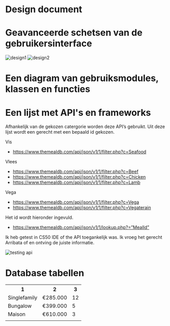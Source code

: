 # Design document 

# Geavanceerde schetsen van de gebruikersinterface

![design1](https://user-images.githubusercontent.com/43133057/50820657-878afe00-132d-11e9-8770-fba02b849740.png)
![design2](https://user-images.githubusercontent.com/43133057/50820658-878afe00-132d-11e9-9080-9297b46e4106.png)

# Een diagram van gebruiksmodules, klassen en functies

# Een lijst met API's en frameworks

Afhankelijk van de gekozen catergorie worden deze API’s gebruikt. Uit deze lijst wordt een gerecht met een bepaald id gekozen. 

Vis
  - https://www.themealdb.com/api/json/v1/1/filter.php?c=Seafood

Vlees
 - https://www.themealdb.com/api/json/v1/1/filter.php?c=Beef
 - https://www.themealdb.com/api/json/v1/1/filter.php?c=Chicken
 - https://www.themealdb.com/api/json/v1/1/filter.php?c=Lamb

Vega
 - https://www.themealdb.com/api/json/v1/1/filter.php?c=Vega
 - https://www.themealdb.com/api/json/v1/1/filter.php?c=Vegaterain

Het id wordt hieronder ingevuld. 
 - https://www.themealdb.com/api/json/v1/1/lookup.php?=”MealId”



Ik heb getest in CS50 IDE of the API toegankelijk was. Ik vroeg het gerecht Arribata of en ontving de juiste informatie.

![testing api](https://user-images.githubusercontent.com/43133057/50821626-f8331a00-132f-11e9-81a0-bec080b8025a.png)

# Database tabellen 


<table>
	<tr>
		<th>1 </th>
		<th>2</th>
		<th>3</th>
	</tr>
	<tr>
		<td>Singlefamily</td>
		<td>€285.000</td>
		<td>12</td>
	</tr>
	<tr>
		<td>Bungalow</td>
		<td>€399.000</td>
		<td>5</td>
	</tr>
	<tr>
		<td>Maison</td>
		<td>€610.000</td>
		<td>3</td>
	</tr>
	<tr>
		<td> </td>
		<td> </td>
		<td> </td>
	</tr>
</table>
